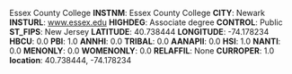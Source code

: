 
Essex County College
**INSTNM**: Essex County College
**CITY**: Newark
**INSTURL**: www.essex.edu
**HIGHDEG**: Associate degree
**CONTROL**: Public
**ST_FIPS**: New Jersey
**LATITUDE**: 40.738444
**LONGITUDE**: -74.178234
**HBCU**: 0.0
**PBI**: 1.0
**ANNHI**: 0.0
**TRIBAL**: 0.0
**AANAPII**: 0.0
**HSI**: 1.0
**NANTI**: 0.0
**MENONLY**: 0.0
**WOMENONLY**: 0.0
**RELAFFIL**: None
**CURROPER**: 1.0
**location**: 40.738444, -74.178234